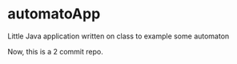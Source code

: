 # automatoApp
Little Java application written on class to example some automaton  

Now, this is a 2 commit repo.
